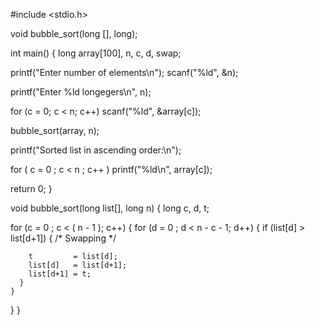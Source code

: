 #include <stdio.h>
 
void bubble_sort(long [], long);
 
int main()
{
  long array[100], n, c, d, swap;
 
  printf("Enter number of elements\n");
  scanf("%ld", &n);
 
  printf("Enter %ld longegers\n", n);
 
  for (c = 0; c < n; c++)
    scanf("%ld", &array[c]);
 
  bubble_sort(array, n);
 
  printf("Sorted list in ascending order:\n");
 
  for ( c = 0 ; c < n ; c++ )
     printf("%ld\n", array[c]);
 
  return 0;
}
 
void bubble_sort(long list[], long n)
{
  long c, d, t;
 
  for (c = 0 ; c < ( n - 1 ); c++)
  {
    for (d = 0 ; d < n - c - 1; d++)
    {
      if (list[d] > list[d+1])
      {
        /* Swapping */
 
        t         = list[d];
        list[d]   = list[d+1];
        list[d+1] = t;
      }
    }
  }
}